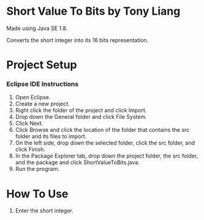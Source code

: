 # Short Value To Bits by Tony Liang

Made using Java SE 1.8.

Converts the short integer into its 16 bits representation.

# Project Setup

### Eclipse IDE Instructions
1. Open Eclipse.
2. Create a new project.
3. Right click the folder of the project and click Import.
4. Drop down the General folder and click File System.
5. Click Next.
6. Click Browse and click the location of the folder that contains the src folder and its files to import.
7. On the left side, drop down the selected folder, click the src folder, and click Finish.
8. In the Package Explorer tab, drop down the project folder, the src folder, and the package and click ShortValueToBits.java.
9. Run the program.

# How To Use
1. Enter the short integer.